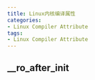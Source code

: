 ```yaml
---
title: Linux内核编译属性
categories: 
- Linux Compiler Attribute
tags:
- Linux Compiler Attribute
---
```


## __ro_after_init

